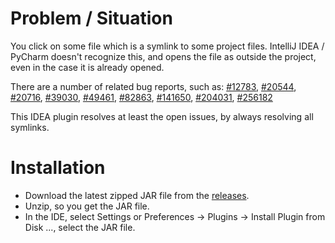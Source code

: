 # Problem / Situation

You click on some file which is a symlink
to some project files.
IntelliJ IDEA / PyCharm doesn't recognize this,
and opens the file as outside the project,
even in the case it is already opened.

There are a number of related bug reports,
such as:
[#12783](https://youtrack.jetbrains.com/issue/PY-12783),
[#20544](https://youtrack.jetbrains.com/issue/PY-20544),
[#20716](https://youtrack.jetbrains.com/issue/WEB-20716),
[#39030](https://youtrack.jetbrains.com/issue/PY-39030),
[#49461](https://youtrack.jetbrains.com/issue/WI-49461),
[#82863](https://youtrack.jetbrains.com/issue/IDEA-82863),
[#141650](https://youtrack.jetbrains.com/issue/IDEA-141650),
[#204031](https://youtrack.jetbrains.com/issue/IDEA-204031),
[#256182](https://youtrack.jetbrains.com/issue/IDEA-256182)

This IDEA plugin resolves at least the open issues,
by always resolving all symlinks.

# Installation

* Download the latest zipped JAR file from the [releases](https://github.com/albertz/IdeaResolveSymlinks/releases).
* Unzip, so you get the JAR file.
* In the IDE, select Settings or Preferences -> Plugins -> Install Plugin from Disk ..., select the JAR file.
